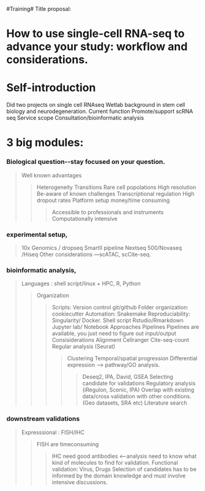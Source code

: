 #Training#
Title proposal: 
# How to use single-cell RNA-seq to advance your study: workflow and considerations. 

# Self-introduction
Did two projects on single cell RNAseq
Wetlab background in stem cell biology and neurodegeneration.
Current function
Promote/support scRNA seq 
Service scope
Consultation/bioinformatic analysis

# 3 big modules: 
### Biological question--stay focused on your question. 
> Well known advantages
>> Heterogeneity
>> Transitions 
>> Rare cell popolations
>> High resolution
> Be-aware of known challenges
>> Transcriptional regulation
>> High dropout rates
>> Platform setup money/time consuming
>>> Accessible to professionals and instruments
>> Computationally intensive
### experimental setup, 
> 10x Genomics / dropseq
> SmartII pipeline
> Nextseq 500/Novaseq /Hiseq
> Other considerations —scATAC, scCite-seq.
### bioinformatic analysis, 
> Languages    : shell script/linux + HPC, R, Python
>> Organization
>>> Scripts: Version control git/github
>>> Folder organization: cookiecutter
>>> Automation: Snakemake
>>> Reproduciability: Singularity/ Docker.
>> Shell script
>> Rstudio/Rmarkdown
>> Jupyter lab/ Notebook
> Approaches
>> Pipelines
Pipelines are available, you just need to figure out input/output
Consisiderations 
>>> Alignment
>>> Cellranger
>>> Cite-seq-count
>>> Regular analysis (Seurat)
>>>> Clustering
>>>> Temporal/spatial progression
>>>> Differential expression —> pathway/GO analysis.
>>>>> Deseq2, IPA, David, GSEA
>> Selecting candidate for validations
>>> Regulatory analysis (iRegulon, Scenic, IPA) 
>>> Overlap with existing data/cross validation with other conditions. (Geo datasets, SRA etc)
>>> Literature search
### downstream validations
> Expresssional : FISH/IHC
>> FISH are timeconsuming 
>>> IHC need good antibodies <--analysis need to know what kind of molecules to find for validation.
> Functional validation: Virus, Drugs
>> Selection of candidates has to be informed by the domain knowledge and must involve intensive discussions. 


